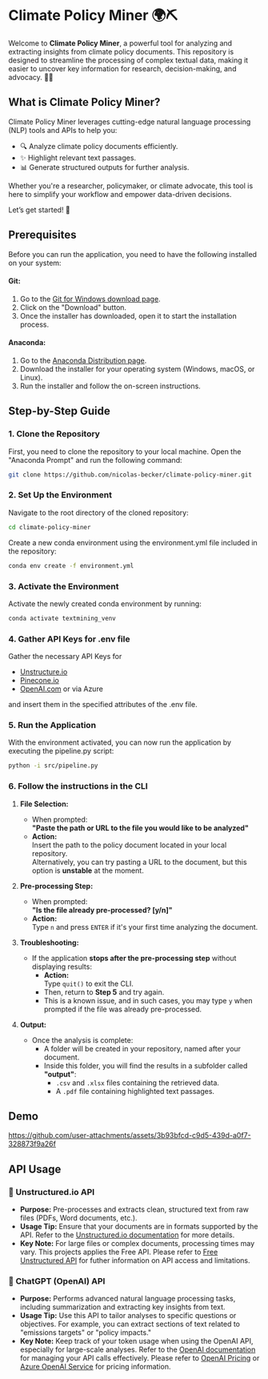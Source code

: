 # Climate Policy Miner 🌍⛏️

Welcome to **Climate Policy Miner**, a powerful tool for analyzing and extracting insights from climate policy documents. This repository is designed to streamline the processing of complex textual data, making it easier to uncover key information for research, decision-making, and advocacy. 🌱📜

## What is Climate Policy Miner?

Climate Policy Miner leverages cutting-edge natural language processing (NLP) tools and APIs to help you:  
- 🔍 Analyze climate policy documents efficiently.  
- ✨ Highlight relevant text passages.  
- 📊 Generate structured outputs for further analysis.

Whether you're a researcher, policymaker, or climate advocate, this tool is here to simplify your workflow and empower data-driven decisions. 

Let’s get started! 🚀


## Prerequisites
Before you can run the application, you need to have the following installed on your system:

#### Git:
1. Go to the [Git for Windows download page](https://gitforwindows.org/).
2. Click on the "Download" button.
3. Once the installer has downloaded, open it to start the installation process.

#### Anaconda:
1. Go to the [Anaconda Distribution page](https://www.anaconda.com/products/distribution).
2. Download the installer for your operating system (Windows, macOS, or Linux).
3. Run the installer and follow the on-screen instructions.

## Step-by-Step Guide

### 1. Clone the Repository
First, you need to clone the repository to your local machine. Open the "Anaconda Prompt" and run the following command:

```sh
git clone https://github.com/nicolas-becker/climate-policy-miner.git
```

### 2. Set Up the Environment
Navigate to the root directory of the cloned repository:

```sh
cd climate-policy-miner
```

Create a new conda environment using the environment.yml file included in the repository:

```sh
conda env create -f environment.yml
```

### 3. Activate the Environment
Activate the newly created conda environment by running:

```sh
conda activate textmining_venv
```

### 4. Gather API Keys for .env file
Gather the necessary API Keys for

- [Unstructure.io](https://unstructured.io/)
- [Pinecone.io](https://www.pinecone.io/)
- [OpenAI.com](https://www.pinecone.io/) or via Azure
  
and insert them in the specified attributes of the .env file.

### 5. Run the Application
With the environment activated, you can now run the application by executing the pipeline.py script:

```sh
python -i src/pipeline.py
```

### 6. Follow the instructions in the CLI 

1. **File Selection:**
   - When prompted:  
     **"Paste the path or URL to the file you would like to be analyzed"**
   - **Action:**  
     Insert the path to the policy document located in your local repository.  
     Alternatively, you can try pasting a URL to the document, but this option is **unstable** at the moment.

2. **Pre-processing Step:**
   - When prompted:  
     **"Is the file already pre-processed? [y/n]"**
   - **Action:**  
     Type `n` and press `ENTER` if it's your first time analyzing the document.

3. **Troubleshooting:**
   - If the application **stops after the pre-processing step** without displaying results:
     - **Action:**  
       Type `quit()` to exit the CLI.
     - Then, return to **Step 5** and try again.
     - This is a known issue, and in such cases, you may type `y` when prompted if the file was already pre-processed.

4. **Output:**
   - Once the analysis is complete:
     - A folder will be created in your repository, named after your document.
     - Inside this folder, you will find the results in a subfolder called **"output"**:
       - `.csv` and `.xlsx` files containing the retrieved data.
       - A `.pdf` file containing highlighted text passages.

## Demo

https://github.com/user-attachments/assets/3b93bfcd-c9d5-439d-a0f7-328873f9a26f

## API Usage

### 🔧 Unstructured.io API
- **Purpose:** Pre-processes and extracts clean, structured text from raw files (PDFs, Word documents, etc.).  
- **Usage Tip:** Ensure that your documents are in formats supported by the API. Refer to the [Unstructured.io documentation](https://unstructured.io/) for more details. 
- **Key Note:** For large files or complex documents, processing times may vary. This projects applies the Free API. Please refer to [Free Unstructured API](https://docs.unstructured.io/api-reference/api-services/free-api) for futher information on API access and limitations.

### 🤖 ChatGPT (OpenAI) API
- **Purpose:** Performs advanced natural language processing tasks, including summarization and extracting key insights from text.  
- **Usage Tip:** Use this API to tailor analyses to specific questions or objectives. For example, you can extract sections of text related to "emissions targets" or "policy impacts."  
- **Key Note:** Keep track of your token usage when using the OpenAI API, especially for large-scale analyses. Refer to the [OpenAI documentation](https://platform.openai.com/docs/) for managing your API calls effectively. Please refer to [OpenAI Pricing](https://openai.com/api/pricing/) or [Azure OpenAI Service](https://azure.microsoft.com/en-us/pricing/details/cognitive-services/openai-service/) for pricing information.


